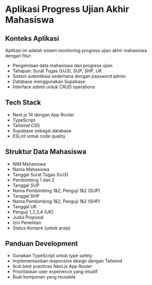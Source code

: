 <!-- Use this file to provide workspace-specific custom instructions to Copilot. For more details, visit https://code.visualstudio.com/docs/copilot/copilot-customization#_use-a-githubcopilotinstructionsmd-file -->

# Aplikasi Progress Ujian Akhir Mahasiswa

## Konteks Aplikasi
Aplikasi ini adalah sistem monitoring progress ujian akhir mahasiswa dengan fitur:
- Pengelolaan data mahasiswa dan progress ujian
- Tahapan: Surat Tugas (UJ3), SUP, SHP, UK
- Sistem autentikasi sederhana dengan password admin
- Database menggunakan Supabase
- Interface admin untuk CRUD operations

## Tech Stack
- Next.js 14 dengan App Router
- TypeScript
- Tailwind CSS
- Supabase sebagai database
- ESLint untuk code quality

## Struktur Data Mahasiswa
- NIM Mahasiswa
- Nama Mahasiswa
- Tanggal Surat Tugas (UJ3)
- Pembimbing 1 dan 2
- Tanggal SUP
- Nama Pembimbing 1&2, Penguji 1&2 (SUP)
- Tanggal SHP
- Nama Pembimbing 1&2, Penguji 1&2 (SHP)
- Tanggal UK
- Penguji 1,2,3,4 (UK)
- Judul Proposal
- Izin Penelitian
- Status Kompre (untuk arsip)

## Panduan Development
- Gunakan TypeScript untuk type safety
- Implementasikan responsive design dengan Tailwind
- Ikuti best practices Next.js App Router
- Prioritaskan user experience yang intuitif
- Buat komponen yang reusable
